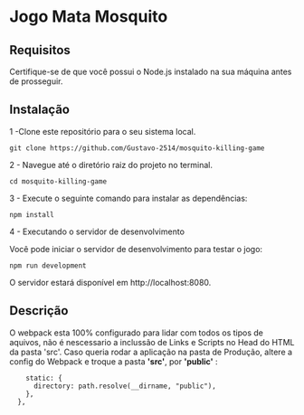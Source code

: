 # Jogo Mata Mosquito

## Requisitos
Certifique-se de que você possui o Node.js instalado na sua máquina antes de prosseguir.

## Instalação

1 -Clone este repositório para o seu sistema local.

```
git clone https://github.com/Gustavo-2514/mosquito-killing-game
```

2 - Navegue até o diretório raiz do projeto no terminal.

```
cd mosquito-killing-game
```

3 - Execute o seguinte comando para instalar as dependências:

```
npm install
```

4 - Executando o servidor de desenvolvimento

Você pode iniciar o servidor de desenvolvimento para testar o jogo:

```
npm run development
```

O servidor estará disponível em http://localhost:8080.

## Descrição
O webpack esta 100% configurado para lidar com todos os tipos de aquivos, não é nescessario a inclussão de Links e Scripts no Head do HTML da pasta 'src'.
Caso queria rodar a aplicação na pasta de Produção, altere a config do Webpack e troque a pasta **'src'**, por **'public'** :
 
``` devServer: { 
    static: {
      directory: path.resolve(__dirname, "public"),
    },
  },
```
